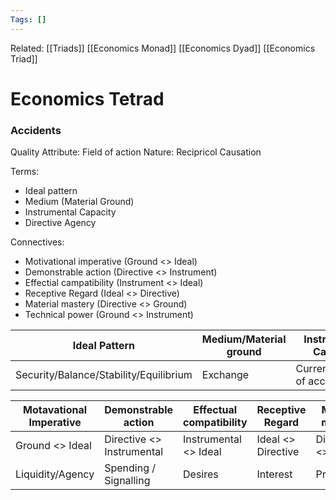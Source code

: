 ```yaml
---
Tags: []
---
```

Related: [[Triads]] [[Economics Monad]] [[Economics Dyad]] [[Economics Triad]]
# Economics Tetrad

### Accidents
Quality Attribute: Field of action
Nature: Recipricol Causation

Terms:
- Ideal pattern
- Medium (Material Ground)
- Instrumental Capacity
- Directive Agency

Connectives: 
- Motivational imperative (Ground <> Ideal)
- Demonstrable action (Directive <> Instrument)
- Effectial campatibility (Instrument <> Ideal)
- Receptive Regard (Ideal <> Directive)
- Material mastery (Directive <> Ground)
- Technical power (Ground <> Instrument)

| Ideal Pattern | Medium/Material ground | Instrumental Capactiy | Directive agency |
|---|---|---|---|
| Security/Balance/Stability/Equilibrium | Exchange | Currencies/units of account | Mass psychology |

| Motavational Imperative | Demonstrable action | Effectual compatibility | Receptive Regard|  Material mastery | Technical power |
|---|---|---|---|---|---|
| Ground <> Ideal | Directive <> Instrumental | Instrumental <> Ideal | Ideal <> Directive | Directive <> Ground | Ground <> instrumental |
| Liquidity/Agency | Spending / Signalling | Desires | Interest | Production | Investment |